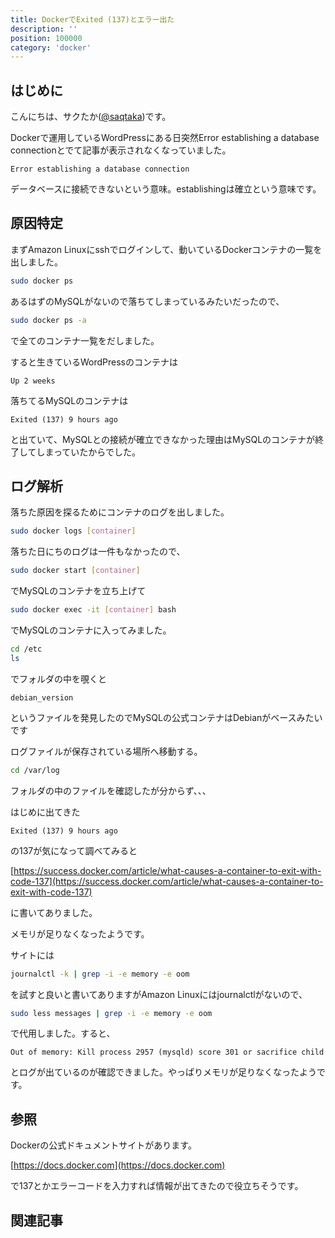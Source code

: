 ```yaml
---
title: DockerでExited (137)とエラー出た
description: ''
position: 100000
category: 'docker'
---
```


## はじめに
こんにちは、サクたか([\@saqtaka](https://twitter.com/saqtaka))です。

Dockerで運用しているWordPressにある日突然Error establishing a database connectionとでて記事が表示されなくなっていました。

```
Error establishing a database connection
```

データベースに接続できないという意味。establishingは確立という意味です。

## 原因特定

まずAmazon Linuxにsshでログインして、動いているDockerコンテナの一覧を出しました。

```bash
sudo docker ps
```

あるはずのMySQLがないので落ちてしまっているみたいだったので、

```bash
sudo docker ps -a
```

で全てのコンテナ一覧をだしました。

すると生きているWordPressのコンテナは

```
Up 2 weeks
```

落ちてるMySQLのコンテナは
```
Exited (137) 9 hours ago
```

と出ていて、MySQLとの接続が確立できなかった理由はMySQLのコンテナが終了してしまっていたからでした。

## ログ解析

落ちた原因を探るためにコンテナのログを出しました。

```bash
sudo docker logs [container]
```

落ちた日にちのログは一件もなかったので、
```bash
sudo docker start [container]
```
でMySQLのコンテナを立ち上げて
```bash
sudo docker exec -it [container] bash
```
でMySQLのコンテナに入ってみました。

```bash
cd /etc
ls
```

でフォルダの中を覗くと
```
debian_version
```
というファイルを発見したのでMySQLの公式コンテナはDebianがベースみたいです

ログファイルが保存されている場所へ移動する。

```bash
cd /var/log
```
フォルダの中のファイルを確認したが分からず、、、

はじめに出てきた

```
Exited (137) 9 hours ago
```

の137が気になって調べてみると

[https://success.docker.com/article/what-causes-a-container-to-exit-with-code-137](https://success.docker.com/article/what-causes-a-container-to-exit-with-code-137)

に書いてありました。

メモリが足りなくなったようです。

サイトには

```bash
journalctl -k | grep -i -e memory -e oom
```

を試すと良いと書いてありますがAmazon Linuxにはjournalctlがないので、

```bash
sudo less messages | grep -i -e memory -e oom
```

で代用しました。すると、

```
Out of memory: Kill process 2957 (mysqld) score 301 or sacrifice child
```

とログが出ているのが確認できました。やっぱりメモリが足りなくなったようです。

## 参照
Dockerの公式ドキュメントサイトがあります。

[https://docs.docker.com](https://docs.docker.com)

で137とかエラーコードを入力すれば情報が出てきたので役立ちそうです。

## 関連記事
<CategoryPost :category-name-props="category" />
